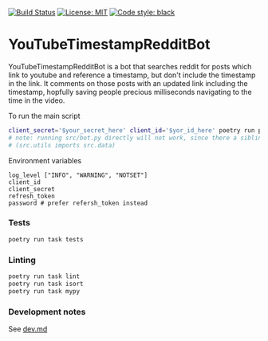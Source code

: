 [![Build Status](https://github.com/ConorSheehan1/YouTubeTimestampRedditBot/workflows/ci/badge.svg)](https://github.com/ConorSheehan1/YouTubeTimestampRedditBot/actions/)
[![License: MIT](https://img.shields.io/badge/License-MIT-yellow.svg)](https://opensource.org/licenses/MIT)
[![Code style: black](https://img.shields.io/badge/code%20style-black-000000.svg)](https://github.com/psf/black)

# YouTubeTimestampRedditBot
YouTubeTimestampRedditBot is a bot that searches reddit for posts which link to youtube and reference a timestamp, but don't include the timestamp in the link. It comments on those posts with an updated link including the timestamp, hopfully saving people precious milliseconds navigating to the time in the video.

To run the main script
```bash
client_secret='$your_secret_here' client_id='$yor_id_here' poetry run python -m src/bot
# note: running src/bot.py directly will not work, since there a sibling modules which rely on each other
# (src.utils imports src.data)
```

Environment variables
```
log_level ["INFO", "WARNING", "NOTSET"]
client_id
client_secret
refresh_token
password # prefer refersh_token instead
```

### Tests
```bash
poetry run task tests
```

### Linting
```bash
poetry run task lint
poetry run task isort
poetry run task mypy
```

### Development notes
See [dev.md](./dev.md)
